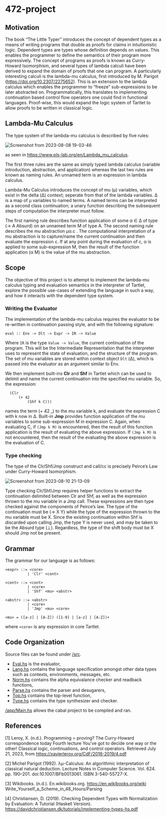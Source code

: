 # 472-project

## Motivation

The book “The Little Typer” introduces the concept of dependent types as a means of writing
programs that double as proofs for claims in intuitionistic logic. Dependent types are types
whose definition depends on values. This enables the programmer to define the semantics of
their program more expressively. The concept of programs as proofs is known as Curry-Howard
Isomorphism, and several types of lambda calculi have been derived to expand the domain of
proofs that one can program. A particularly interesting calculi is the lambda-mu calculus,
first introduced by M. Parigot (https://doi.org/10.2307/2275652). This is an extension to the 
lambda calculus which enables the programmer to “freeze” sub-expressions to be later abstracted on. 
Programmatically, this translates to implementing continuation based control flow operators one 
could find in functional languages. Proof-wise, this would expand the logic system of 
Tartlet to allow proofs to be written in classical logic.

## Lambda-Mu Calculus

The type system of the lambda-mu calculus is described by five rules:

![Screenshot from 2023-08-08 19-03-46](https://github.com/Patrick-Yevych/492-project/assets/6632555/3eac4483-8c57-4fc3-b1a7-197086d3c5b4) 

as seen in https://www.pls-lab.org/en/Lambda_mu_calculus.

The first three rules are the same as simply typed lambda calculus (variable introduction, abstraction, and application) whereas the last two rules are known as naming rules. An unnamed term is an expression in lambda calculus.

Lambda-Mu Calculus introduces the concept of mu (μ) variables, which exist in the delta (Δ) context; seperate from that of the lambda variables. Δ is a map of μ variables to named terms. A named terms can be interpreted as a second class continuation; a unary function describing the subsequent steps of computation the interpreter must follow.

The first naming rule describes function application of some α ∈ Δ of type (→ A Absurd) on an unnamed term M of type A. The second naming rule describes the mu abstraction μα.c . The computational interpretation of a mu abstraction is to capture/name the current continuation and then evaluate the expression c. If at any point during the evaluation of c, α is applied to some sub-expression M, then the result of the function application (α M) is the value of the mu abstraction.

## Scope

The objective of this project is to attempt to implement the lambda-mu calculus typing and evaluation
semantics in the interpreter of Tartlet, explore the possible use-cases of extending the language in
such a way, and how it interacts with the dependent type system.

### Writing the Evaluator

The implementation of the lambda-mu calculus requires the evaluator to be re-written in
continuation passing style, and with the following signature:
```
eval :: Env -> Dlt -> Expr -> IR -> Value
```
Where `IR` is the type `Value -> Value`, the current continuation of the program. This will be the Intermediate Representation that the interpreter uses to represent the state of evaluation, and the structure of the program. The set of mu variables are stored within context object `Dlt` (Δ), which is passed into the evaluator as an argument similar to Env.  

We then implement built-ins **Clr** and **Shf** in Tartlet which can be used to delimit and name the current continuation into the specified mu variable. So, the expression:
```
  (Clr
      (+ 42
          (Shf k C)))
```
names the term (+ 42 _) to the mu variable k, and evaluate the expression C with k now in Δ. Built-in **Jmp** provides function application of the mu variables to some sub-expression M in expression C. Again, when evaluating C, if `(Jmp k M)` is encountered, then the result of this function application is the result of evaluating the above expression. If `(Jmp k M)` is not encountered, then the result of the evaluating the above expression is the evaluation of C.

### Type checking

The type of the Clr/Shf/Jmp construct and call/cc is precisely Peirce’s Law under Curry-Howard Isomorphism.

![Screenshot from 2023-08-10 21-13-09](https://github.com/Patrick-Yevych/492-project/assets/6632555/8f00e6b7-79dc-483d-b868-588722dfc66c)

Type checking Clr/Shf/Jmp requires helper functions to extract the continuation delimited between Clr and Shf, as well as the expression thrown to the mu variable in a Jmp call.
These expressions are then type checked against the components of Peirce’s law. The type of the continuation must be (→ X Y) while the type of the expression thrown to the mu variable must be X.
Since the existing continuation within Shf is discarded upon calling Jmp, the type Y is never used, and may be taken to be the Absurd type (⊥). Regardless, the type of the shift body must be X should Jmp not be present. 

## Grammar

The grammar for our language is as follows:

```
<expr> ::= <core>
          | 'Clr' <cont>

<cont> ::= <cont>
          | <core>
          | 'Shf' <mu> <abstr>

<abstr> ::= <abstr>
          | <core>
          | 'Jmp' <mu> <core>

<mu> = ([a-z] | [A-Z]) ([1-9] | [a-z] | [A-Z])+
```
where `<core>` is any expression in core Tartlet.

## Code Organization

Source files can be found under [/src](/src). 
  
  - [Eval.hs](/src/Eval.hs) is the evaluator,
  - [Lang.hs](/src/Lang.hs) contains the language specification amongst other data types such as contexts, environments, messages, etc.
  - [Norm.hs](/src/Norm.hs) contains the alpha equivalance checker and readback functions,
  - [Parse.hs](/src/Parse.hs) contains the parser and desugarers,
  - [Top.hs](/src/Top.hs) contains the top-level function,
  - [Type.hs](/src/Type.hs) contains the type synthesizer and checker.

[/app/Main.hs](/app/Main.hs) allows the cabal project to be compiled and ran.

## References

[1] Leroy, X. (n.d.). Programming = proving? The Curry-Howard correspondence today Fourth lecture You’ve got to decide one way or the other! Classical logic, continuations, and control operators. Retrieved July 21, 2023, from https://xavierleroy.org/CdF/2018-2019/4.pdf

[2] Michel Parigot (1992). λμ-Calculus: An algorithmic interpretation of classical natural deduction. Lecture Notes in Computer Science. Vol. 624. pp. 190–201. doi:10.1007/BFb0013061. ISBN 3-540-55727-X.

[‌3] Wikibooks. (n.d.). En.wikibooks.org. https://en.wikibooks.org/wiki Write_Yourself_a_Scheme_in_48_Hours/Parsing

[4] Christiansen, D. (2019). Checking Dependent Types with Normalization by Evaluation: A Tutorial (Haskell Version). https://davidchristiansen.dk/tutorials/implementing-types-hs.pdf

